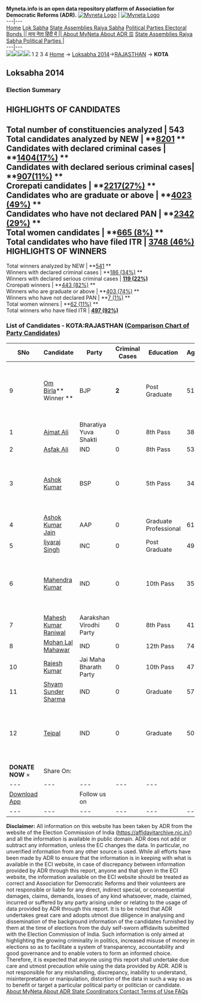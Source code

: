 **Myneta.info is an open data repository platform of Association for Democratic Reforms (ADR).**
[![Myneta Logo](https://www.myneta.info/lib/img/myneta-logo.png)](https://www.myneta.info/) | [![Myneta Logo](https://www.myneta.info/lib/img/adr-logo.png)](https://adrindia.org)  
---|---  
[Home](https://www.myneta.info/) [Lok Sabha](https://www.myneta.info/#ls "Lok Sabha") [ State Assemblies ](https://www.myneta.info/#sa "State Assemblies") [Rajya Sabha](https://www.myneta.info/#rs "Rajya Sabha") [Political Parties ](https://www.myneta.info/party "Political Parties") [ Electoral Bonds ](https://www.myneta.info/electoral_bonds "Electoral Bonds") [ || माय नेता हिंदी में || ](https://translate.google.co.in/translate?prev=hp&hl=en&js=y&u=www.myneta.info&sl=en&tl=hi&history_state0=) [ About MyNeta ](https://adrindia.org/content/about-myneta) [ About ADR ](https://adrindia.org/about-adr/who-we-are) [☰](javascript:void\(0\))
[ State Assemblies ](https://www.myneta.info/#sa "State Assemblies") [ Rajya Sabha ](https://www.myneta.info/#rs "Rajya Sabha") [ Political Parties ](https://www.myneta.info/party "Political Parties")
|   
---|---  
![](https://www.myneta.info/lib/img/banner/banner-1.png)![](https://www.myneta.info/lib/img/banner/banner-2.png)![](https://www.myneta.info/lib/img/banner/banner-3.png)![](https://www.myneta.info/lib/img/banner/banner-4.png)
1  2  3  4 
[Home](https://www.myneta.info/) → [Loksabha 2014](https://www.myneta.info/ls2014/)→[RAJASTHAN](https://www.myneta.info/ls2014/index.php?action=show_constituencies&state_id=20) → **KOTA**
### 
## Loksabha 2014
###  Election Summary 
HIGHLIGHTS OF CANDIDATES  
---  
Total number of constituencies analyzed |  543   
Total candidates analyzed by NEW | **[8201](https://www.myneta.info/ls2014/index.php?action=summary&subAction=candidates_analyzed&sort=candidate#summary) **  
Candidates with declared criminal cases | **[1404(17%)](https://www.myneta.info/ls2014/index.php?action=summary&subAction=crime&sort=candidate#summary) **  
Candidates with declared serious criminal cases| **[907(11%)](https://www.myneta.info/ls2014/index.php?action=summary&subAction=serious_crime&sort=candidate#summary) **  
Crorepati candidates | **[2217(27%)](https://www.myneta.info/ls2014/index.php?action=summary&subAction=crorepati&sort=candidate#summary) **  
Candidates who are graduate or above | **[4023 (49%)](https://www.myneta.info/ls2014/index.php?action=summary&subAction=education&sort=candidate#summary) **  
Candidates who have not declared PAN | **[2342 (29%)](https://www.myneta.info/ls2014/index.php?action=summary&subAction=without_pan&sort=candidate#summary) **  
Total women candidates | **[665 (8%)](https://www.myneta.info/ls2014/index.php?action=summary&subAction=women_candidate&sort=candidate#summary) **  
Total candidates who have filed ITR | [**3748 (46%)**](https://www.myneta.info/ls2014/index.php?action=summary&subAction=filed_itr&sort=candidate#summary)  
HIGHLIGHTS OF WINNERS  
---  
Total winners analyzed by NEW | **[541](https://www.myneta.info/ls2014/index.php?action=summary&subAction=winner_analyzed&sort=candidate#summary) **  
Winners with declared criminal cases | **[186 (34%)](https://www.myneta.info/ls2014/index.php?action=summary&subAction=winner_crime&sort=candidate#summary) **  
Winners with declared serious criminal cases | **[119 (22%)](https://www.myneta.info/ls2014/index.php?action=summary&subAction=winner_serious_crime&sort=candidate#summary)**  
Crorepati winners | **[443 (82%)](https://www.myneta.info/ls2014/index.php?action=summary&subAction=winner_crorepati&sort=candidate#summary) **  
Winners who are graduate or above | **[403 (74%)](https://www.myneta.info/ls2014/index.php?action=summary&subAction=winner_education&sort=candidate#summary) **  
Winners who have not declared PAN | **[7 (1%)](https://www.myneta.info/ls2014/index.php?action=summary&subAction=winner_without_pan&sort=candidate#summary) **  
Total women winners | **[62 (11%)](https://www.myneta.info/ls2014/index.php?action=summary&subAction=winner_women&sort=candidate#summary) **  
Total winners who have filed ITR | [**497 (92%)**](https://www.myneta.info/ls2014/index.php?action=summary&subAction=winner_filed_itr&sort=candidate#summary)  
### List of Candidates - KOTA:RAJASTHAN ([Comparison Chart of Party Candidates](https://www.myneta.info/ls2014/comparisonchart.php?constituency_id=414))
SNo | Candidate| Party| Criminal Cases| Education| Age| Total Assets| Liabilities  
---|---|---|---|---|---|---|---  
9  | [Om Birla](https://www.myneta.info/ls2014/candidate.php?candidate_id=2409)** Winner ** | BJP | **2** | Post Graduate| 51 | ![](https://myneta.info/image_v2.php?myneta_folder=ls2014&candidate_id=2409&col=ta) | ![](https://myneta.info/image_v2.php?myneta_folder=ls2014&candidate_id=2409&col=lia)  
1  | [Ajmat Ali](https://www.myneta.info/ls2014/candidate.php?candidate_id=2411) | Bharatiya Yuva Shakti | 0 | 8th Pass| 38 | Rs 1,93,438 ~ 1 Lacs+ | Rs 0 ~   
2  | [Asfak Ali](https://www.myneta.info/ls2014/candidate.php?candidate_id=2406) | IND | 0 | 8th Pass| 53 | Rs 10,50,000 ~ 10 Lacs+ | Rs 0 ~   
3  | [Ashok Kumar](https://www.myneta.info/ls2014/candidate.php?candidate_id=2403) | BSP | 0 | 5th Pass| 34 | ![](https://myneta.info/image_v2.php?myneta_folder=ls2014&candidate_id=2403&col=ta) | ![](https://myneta.info/image_v2.php?myneta_folder=ls2014&candidate_id=2403&col=lia)  
4  | [Ashok Kumar Jain](https://www.myneta.info/ls2014/candidate.php?candidate_id=2400) | AAP | 0 | Graduate Professional| 61 | Rs 3,06,17,000 ~ 3 Crore+ | Rs 3,33,466 ~ 3 Lacs+  
5  | [Ijyaraj Singh](https://www.myneta.info/ls2014/candidate.php?candidate_id=2402) | INC | 0 | Post Graduate| 49 | Rs 28,03,54,736 ~ 28 Crore+ | Rs 0 ~   
6  | [Mahendra Kumar](https://www.myneta.info/ls2014/candidate.php?candidate_id=2405) | IND | 0 | 10th Pass| 35 | ![](https://myneta.info/image_v2.php?myneta_folder=ls2014&candidate_id=2405&col=ta) | ![](https://myneta.info/image_v2.php?myneta_folder=ls2014&candidate_id=2405&col=lia)  
7  | [Mahesh Kumar Raniwal](https://www.myneta.info/ls2014/candidate.php?candidate_id=2407) | Aarakshan Virodhi Party | 0 | 8th Pass| 41 | Rs 2,81,100 ~ 2 Lacs+ | Rs 0 ~   
8  | [Mohan Lal Mahawar](https://www.myneta.info/ls2014/candidate.php?candidate_id=2413) | IND | 0 | 12th Pass| 74 | Rs 97,02,000 ~ 97 Lacs+ | Rs 0 ~   
10  | [Rajesh Kumar](https://www.myneta.info/ls2014/candidate.php?candidate_id=2410) | Jai Maha Bharath Party | 0 | 10th Pass| 47 | Rs 3,64,000 ~ 3 Lacs+ | Rs 0 ~   
11  | [Shyam Sunder Sharma](https://www.myneta.info/ls2014/candidate.php?candidate_id=2401) | IND | 0 | Graduate| 57 | Rs 10,78,797 ~ 10 Lacs+ | Rs 0 ~   
12  | [Tejpal](https://www.myneta.info/ls2014/candidate.php?candidate_id=2404) | IND | 0 | Graduate| 50 | ![](https://myneta.info/image_v2.php?myneta_folder=ls2014&candidate_id=2404&col=ta) | ![](https://myneta.info/image_v2.php?myneta_folder=ls2014&candidate_id=2404&col=lia)  
|  **DONATE NOW** × |  Share On:  | [](https://api.whatsapp.com/send?text=https%3A%2F%2Fmyneta.info%2Fpunjab2022%2Findex.php%3Faction%3Dshow_constituencies%26state_id%3D19) | [](https://www.facebook.com/sharer/sharer.php?u=https%3A%2F%2Fmyneta.info%2Fpunjab2022%2Findex.php%3Faction%3Dshow_constituencies%26state_id%3D19) | [](https://twitter.com/share?url=https%3A%2F%2Fmyneta.info%2Fpunjab2022%2Findex.php%3Faction%3Dshow_constituencies%26state_id%3D19)  
---|---|---|---|---  
| [ Download App ](https://play.google.com/store/apps/details?id=com.webrosoft.myneta1&pcampaignid=pcampaignidMKT-Other-global-all-co-prtnr-py-PartBadge-Mar2515-1) | [](https://play.google.com/store/apps/details?id=com.webrosoft.myneta1&pcampaignid=pcampaignidMKT-Other-global-all-co-prtnr-py-PartBadge-Mar2515-1) |  Follow us on  | [](https://www.facebook.com/adrindia.org/) | [](https://twitter.com/adrspeaks) | [](https://groups.google.com/g/national-election-watch?hl=en&pli=1) | [](https://www.instagram.com/adrspeaks/) | [](https://www.youtube.com/user/adrspeaks) | [](https://sharechat.com/profile/adrspeaks)  
---|---|---|---|---|---|---|---|---  
**Disclaimer:** All information on this website has been taken by ADR from the website of the Election Commission of India (https://affidavitarchive.nic.in/) and all the information is available in public domain. ADR does not add or subtract any information, unless the EC changes the data. In particular, no unverified information from any other source is used. While all efforts have been made by ADR to ensure that the information is in keeping with what is available in the ECI website, in case of discrepancy between information provided by ADR through this report, anyone and that given in the ECI website, the information available on the ECI website should be treated as correct and Association for Democratic Reforms and their volunteers are not responsible or liable for any direct, indirect special, or consequential damages, claims, demands, losses of any kind whatsoever, made, claimed, incurred or suffered by any party arising under or relating to the usage of data provided by ADR through this report. It is to be noted that ADR undertakes great care and adopts utmost due diligence in analysing and dissemination of the background information of the candidates furnished by them at the time of elections from the duly self-sworn affidavits submitted with the Election Commission of India. Such information is only aimed at highlighting the growing criminality in politics, increased misuse of money in elections so as to facilitate a system of transparency, accountability and good governance and to enable voters to form an informed choice. Therefore, it is expected that anyone using this report shall undertake due care and utmost precaution while using the data provided by ADR. ADR is not responsible for any mishandling, discrepancy, inability to understand, misinterpretation or manipulation, distortion of the data in such a way so as to benefit or target a particular political party or politician or candidate. 
[ About MyNeta ](https://adrindia.org/content/about-myneta) [ About ADR ](https://adrindia.org/about-adr/who-we-are) [ State Coordinators ](https://adrindia.org/about-adr/state-coordinators) [ Contact ](https://adrindia.org/contact-us) [ Terms of Use ](https://adrindia.org/content/adr-terms-use) [ FAQs ](https://adrindia.org/content/faqs)
